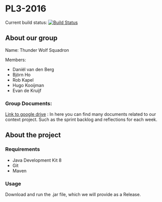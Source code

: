 # PL3-2016 

Current build status: [![Build Status](https://travis-ci.org/ProgrammingLife2016/PL3-2016.svg?branch=master)](https://travis-ci.org/ProgrammingLife2016/PL3-2016)

## About our group

Name: Thunder Wolf Squadron

Members:
*	Daniël van den Berg
*	Björn Ho
*	Rob Kapel
*	Hugo Kooijman
*	Evan de Kruijf

### Group Documents:

[Link to google drive](https://drive.google.com/open?id=0Bxc2kRNP35ziMFVoN2lWV0NxQzA) : In here you can find many documents related to our context project. Such as the sprint backlog and reflections for each week.

## About the project

### Requirements
*   Java Development Kit 8
*	Git
*	Maven

### Usage
Download and run the .jar file, which we will provide as a Release.

